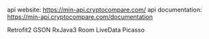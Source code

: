 api website: https://min-api.cryptocompare.com/
api documentation: https://min-api.cryptocompare.com/documentation

Retrofit2
GSON
RxJava3
Room
LiveData
Picasso

